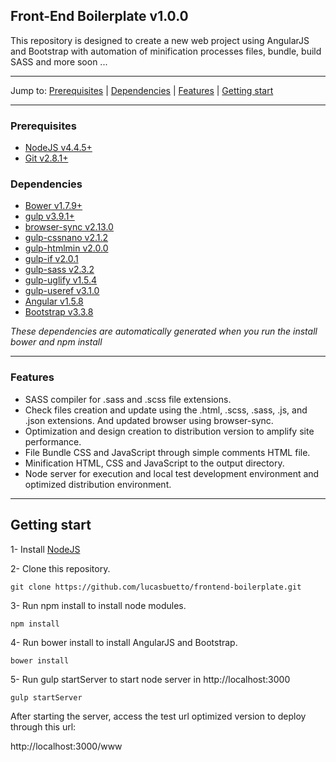 ## Front-End Boilerplate v1.0.0

This repository is designed to create a new web project using AngularJS and Bootstrap
with automation of minification processes files, bundle, build SASS and more soon ...

------
Jump to:
  [Prerequisites](#prerequisites) |
  [Dependencies](#dependencies) |
  [Features](#features) |
  [Getting start](#getting-start)
  
------

### Prerequisites
- [NodeJS v4.4.5+](https://nodejs.org/en/download/current/)
- [Git v2.8.1+](https://git-scm.com/download/)

### Dependencies
- [Bower v1.7.9+](https://bower.io/#install-bower)
- [gulp v3.9.1+](http://gulpjs.com/)
- [browser-sync v2.13.0](https://www.browsersync.io/)
- [gulp-cssnano v2.1.2](https://www.npmjs.com/package/gulp-cssnano)
- [gulp-htmlmin v2.0.0](https://www.npmjs.com/package/gulp-htmlmin)
- [gulp-if v2.0.1](https://www.npmjs.com/package/gulp-if)
- [gulp-sass v2.3.2](https://www.npmjs.com/package/gulp-sass)
- [gulp-uglify v1.5.4](https://www.npmjs.com/package/gulp-uglify)
- [gulp-useref v3.1.0](https://www.npmjs.com/package/gulp-useref)
- [Angular v1.5.8](https://angularjs.org/)
- [Bootstrap v3.3.8](http://getbootstrap.com/)

*These dependencies are automatically generated when you run the install bower and npm install*

------

### Features

- SASS compiler for .sass and .scss file extensions.
- Check files creation and update using the .html, .scss, .sass, .js, and .json extensions. 
And updated browser using browser-sync.
- Optimization and design creation to distribution version to amplify site performance.
- File Bundle CSS and JavaScript through simple comments HTML file.
- Minification HTML, CSS and JavaScript to the output directory.
- Node server for execution and local test development environment and optimized distribution environment.

-----

## Getting start

1- Install [NodeJS](https://nodejs.org/en/)

2- Clone this repository.
```shell
git clone https://github.com/lucasbuetto/frontend-boilerplate.git
```

3- Run npm install to install node modules.
```shell
npm install
```

4- Run bower install to install AngularJS and Bootstrap.
```shell
bower install
```

5- Run gulp startServer to start node server in http://localhost:3000
```shell
gulp startServer
```

After starting the server, access the test url optimized version to deploy through this url:

http://localhost:3000/www
